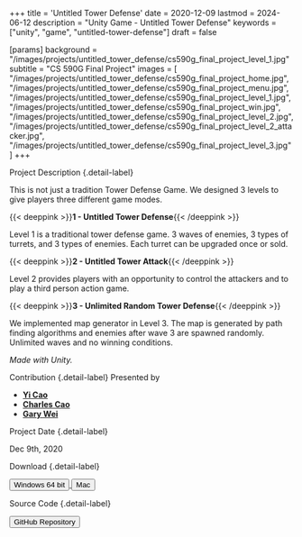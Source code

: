 +++
title = 'Untitled Tower Defense'
date = 2020-12-09
lastmod = 2024-06-12
description = "Unity Game - Untitled Tower Defense"
keywords = ["unity", "game", "untitled-tower-defense"]
draft = false

[params]
background = "/images/projects/untitled_tower_defense/cs590g_final_project_level_1.jpg"
subtitle = "CS 590G Final Project"
images = [
  "/images/projects/untitled_tower_defense/cs590g_final_project_home.jpg",
  "/images/projects/untitled_tower_defense/cs590g_final_project_menu.jpg",
  "/images/projects/untitled_tower_defense/cs590g_final_project_level_1.jpg",
  "/images/projects/untitled_tower_defense/cs590g_final_project_win.jpg",
  "/images/projects/untitled_tower_defense/cs590g_final_project_level_2.jpg",
  "/images/projects/untitled_tower_defense/cs590g_final_project_level_2_attacker.jpg",
  "/images/projects/untitled_tower_defense/cs590g_final_project_level_3.jpg"
]
+++

Project Description
{.detail-label}

This is not just a tradition Tower Defense Game. We designed 3 levels to give players three different game modes.

{{< deeppink >}}**1 - Untitled Tower Defense**{{< /deeppink >}}

Level 1 is a traditional tower defense game. 3 waves of enemies, 3 types of turrets, and 3 types of enemies.
Each turret can be upgraded once or sold.

{{< deeppink >}}**2 - Untitled Tower Attack**{{< /deeppink >}}

Level 2 provides players with an opportunity to control the attackers and to play a third person action game.

{{< deeppink >}}**3 - Unlimited Random Tower Defense**{{< /deeppink >}}

We implemented map generator in Level 3.
The map is generated by path finding algorithms and enemies after wave 3 are spawned randomly.
Unlimited waves and no winning conditions.

_Made with Unity._

Contribution
{.detail-label}
Presented by

- [**Yi Cao**](https://github.com/yicao928)
- [**Charles Cao**](https://github.com/charlescao460)
- [**Gary Wei**](https://github.com/garywei944)

Project Date
{.detail-label}

Dec 9th, 2020

Download
{.detail-label}

<a href="https://s3.amazonaws.com/ariseus.net/cs590g_final_project/aris_cs590g_final_project_1.0.0_win_x86_64.zip">
  <input
    type="submit"
    class="btn btn-outline-pill btn-custom-light mr-3"
    value="Windows 64 bit"
  />
</a>

<a href="https://s3.amazonaws.com/ariseus.net/cs590g_final_project/aris_cs590g_final_project_1.0.0_mac.zip">
  <input
    type="submit"
    class="btn btn-outline-pill btn-custom-light mr-3"
    value="Mac"
  />
</a>

<p></p>

Source Code
{.detail-label}

<a href="https://github.com/garywei944/Untitled-Tower-Defense">
  <input
    type="submit"
    class="btn btn-outline-pill btn-custom-light mr-3"
    value="GitHub Repository"
  />
</a>
